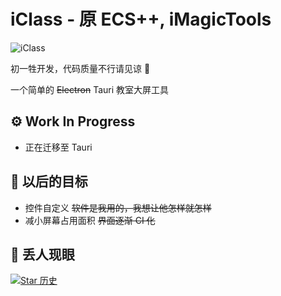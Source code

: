 # iClass - 原 ECS++, iMagicTools

![iClass](https://pic.imgdd.cc/item/67e3fa87218de299ca987621.png)

初一牲开发，代码质量不行请见谅 🌹

一个简单的 ~~Electron~~ Tauri 教室大屏工具

## ⚙ Work In Progress
- 正在迁移至 Tauri

## 📝 以后的目标

- 控件自定义 ~~软件是我用的，我想让他怎样就怎样~~
- 减小屏幕占用面积 ~~界面逐渐 CI 化~~

## 🤣 丢人现眼

[![Star 历史](https://starchart.cc/gpuawa/iClass.svg?variant=adaptive)](https://starchart.cc/gpuawa/iClass)
